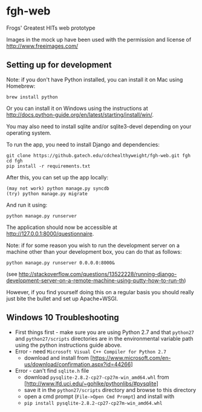 # fgh-web
Frogs' Greatest HITs web prototype

Images in the mock up have been used with the permission and license of http://www.freeimages.com/

## Setting up for development

Note: if you don't have Python installed, you can install it on Mac using Homebrew:

    brew install python
Or you can install it on Windows using the instructions at http://docs.python-guide.org/en/latest/starting/install/win/.

You may also need to install sqlite and/or sqlite3-devel depending on your operating system.

To run the app, you need to install Django and dependencies:

    git clone https://github.gatech.edu/cdchealthyweight/fgh-web.git fgh
    cd fgh
    pip install -r requirements.txt

After this, you can set up the app locally:

    (may not work) python manage.py syncdb
    (try) python manage.py migrate

And run it using:

    python manage.py runserver
    
The application should now be accessible at http://127.0.0.1:8000/questionnaire.

Note: if for some reason you wish to run the development server on a machine other than your development box, you can do that as follows:

    python manage.py runserver 0.0.0.0:8000&
(see http://stackoverflow.com/questions/13522228/running-django-development-server-on-a-remote-machine-using-putty-how-to-run-th)

However, if you find yourself doing this on a regular basis you should really just bite the bullet and set up Apache+WSGI.

## Windows 10 Troubleshooting

* First things first - make sure you are using Python 2.7 and that `python27` and `python27/scripts` directories are in the environmental variable path using the python instructions guide above.
* Error - need `Microsoft Visual C++ Compiler for Python 2.7`
   * download and install from [https://www.microsoft.com/en-us/download/confirmation.aspx?id=44266]
* Error - can't find `sqlite.h` file
   * download `pysqlite-2.8.2-cp27-cp27m-win_amd64.whl` from [http://www.lfd.uci.edu/~gohlke/pythonlibs/#pysqlite]
   * save it in the `python27/scripts` directory and browse to this directory
   * open a cmd prompt (`File->Open Cmd Prompt`) and install with
   * `pip install pysqlite-2.8.2-cp27-cp27m-win_amd64.whl`

